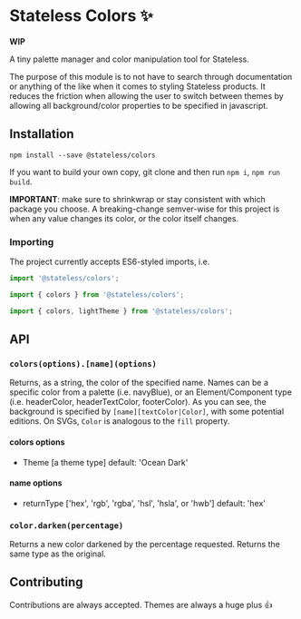 # Stateless Colors ✨

**WIP**

A tiny palette manager and color manipulation tool for Stateless.

The purpose of this module is to not have to search through documentation or anything of the like when it comes to styling Stateless products. It reduces the friction when allowing the user to switch between themes by allowing all background/color properties to be specified in javascript.

## Installation

```
npm install --save @stateless/colors
```

If you want to build your own copy, git clone and then run `npm i`, `npm run build`.

**IMPORTANT**: make sure to shrinkwrap or stay consistent with which package you choose. A breaking-change semver-wise for this project is when any value changes its color, or the color itself changes.

### Importing

The project currently accepts ES6-styled imports, i.e.

```javascript
import '@stateless/colors';

import { colors } from '@stateless/colors';

import { colors, lightTheme } from '@stateless/colors';
```


## API

### `colors(options).[name](options)`

Returns, as a string, the color of the specified name. Names can be a specific color from a palette (i.e. navyBlue), or an Element/Component type (i.e. headerColor, headerTextColor, footerColor). As you can see, the background is specified by `[name][textColor|Color]`, with some potential editions. On SVGs, `Color` is analogous to the `fill` property.

#### colors options

- Theme [a theme type] default: 'Ocean Dark'


#### name options

- returnType ['hex', 'rgb', 'rgba', 'hsl', 'hsla', or 'hwb'] default: 'hex'


### `color.darken(percentage)`

Returns a new color darkened by the percentage requested. Returns the same type as the original.


## Contributing

Contributions are always accepted. Themes are always a huge plus 👍
